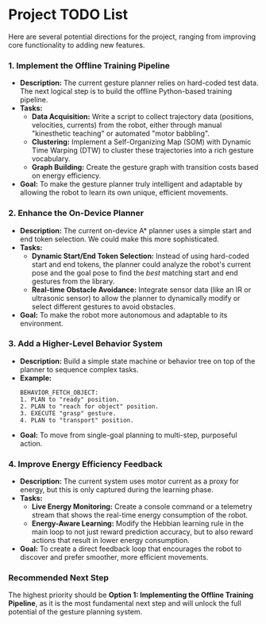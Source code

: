 # Project TODO List

Here are several potential directions for the project, ranging from improving core functionality to adding new features.

### 1. Implement the Offline Training Pipeline

*   **Description:** The current gesture planner relies on hard-coded test data. The next logical step is to build the offline Python-based training pipeline.
*   **Tasks:**
    *   **Data Acquisition:** Write a script to collect trajectory data (positions, velocities, currents) from the robot, either through manual "kinesthetic teaching" or automated "motor babbling".
    *   **Clustering:** Implement a Self-Organizing Map (SOM) with Dynamic Time Warping (DTW) to cluster these trajectories into a rich gesture vocabulary.
    *   **Graph Building:** Create the gesture graph with transition costs based on energy efficiency.
*   **Goal:** To make the gesture planner truly intelligent and adaptable by allowing the robot to learn its own unique, efficient movements.

### 2. Enhance the On-Device Planner

*   **Description:** The current on-device A* planner uses a simple start and end token selection. We could make this more sophisticated.
*   **Tasks:**
    *   **Dynamic Start/End Token Selection:** Instead of using hard-coded start and end tokens, the planner could analyze the robot's current pose and the goal pose to find the *best* matching start and end gestures from the library.
    *   **Real-time Obstacle Avoidance:** Integrate sensor data (like an IR or ultrasonic sensor) to allow the planner to dynamically modify or select different gestures to avoid obstacles.
*   **Goal:** To make the robot more autonomous and adaptable to its environment.

### 3. Add a Higher-Level Behavior System

*   **Description:** Build a simple state machine or behavior tree on top of the planner to sequence complex tasks.
*   **Example:**
    ```
    BEHAVIOR_FETCH_OBJECT:
    1. PLAN to "ready" position.
    2. PLAN to "reach for object" position.
    3. EXECUTE "grasp" gesture.
    4. PLAN to "transport" position.
    ```
*   **Goal:** To move from single-goal planning to multi-step, purposeful action.

### 4. Improve Energy Efficiency Feedback

*   **Description:** The current system uses motor current as a proxy for energy, but this is only captured during the learning phase.
*   **Tasks:**
    *   **Live Energy Monitoring:** Create a console command or a telemetry stream that shows the real-time energy consumption of the robot.
    *   **Energy-Aware Learning:** Modify the Hebbian learning rule in the main loop to not just reward prediction accuracy, but to also reward actions that result in lower energy consumption.
*   **Goal:** To create a direct feedback loop that encourages the robot to discover and prefer smoother, more efficient movements.

### Recommended Next Step

The highest priority should be **Option 1: Implementing the Offline Training Pipeline**, as it is the most fundamental next step and will unlock the full potential of the gesture planning system.
